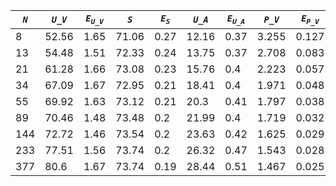 ﻿| ***`N`*** | ***`U_V`*** | ***`E`<sub>`U_V`</sub>*** | ***`S`*** | ***`E`<sub>`S`</sub>*** | ***`U_A`*** | ***`E`<sub>`U_A`</sub>*** | ***`P_V`*** | ***`E`<sub>`P_V`</sub>*** | ***`P_A`*** | ***`E`<sub>`P_A`</sub>*** |
|-----------|-------------|---------------------------|-----------|-------------------------|-------------|---------------------------|-------------|---------------------------|-------------|---------------------------|
| 8         | 52.56       | 1.65                      | 71.06     | 0.27                    | 12.16       | 0.37                      | 3.255       | 0.127                     | 10.112      | 0.483                     |
| 13        | 54.48       | 1.51                      | 72.33     | 0.24                    | 13.75       | 0.37                      | 2.708       | 0.083                     | 7.787       | 0.288                     |
| 21        | 61.28       | 1.66                      | 73.08     | 0.23                    | 15.76       | 0.4                       | 2.223       | 0.057                     | 6.296       | 0.204                     |
| 34        | 67.09       | 1.67                      | 72.95     | 0.21                    | 18.41       | 0.4                       | 1.971       | 0.048                     | 5,1         | 0.138                     |
| 55        | 69.92       | 1.63                      | 73.12     | 0.21                    | 20.3        | 0.41                      | 1.797       | 0.038                     | 4.411       | 0.099                     |
| 89        | 70.46       | 1.48                      | 73.48     | 0.2                     | 21.99       | 0.4                       | 1.719       | 0.032                     | 3.96        | 0.078                     |
| 144       | 72.72       | 1.46                      | 73.54     | 0.2                     | 23.63       | 0.42                      | 1.625       | 0.029                     | 3.667       | 0.088                     |
| 233       | 77.51       | 1.56                      | 73.74     | 0.2                     | 26.32       | 0.47                      | 1.543       | 0.028                     | 3.263       | 0.059                     |
| 377       | 80.6        | 1.67                      | 73.74     | 0.19                    | 28.44       | 0.51                      | 1.467       | 0.025                     | 2.988       | 0.051                     |
